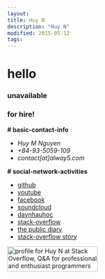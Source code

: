 ```yaml
---
layout:
title: Huy N
description: "Huy N"
modified: 2015-05-12
tags: 
---
```


# hello

### unavailable
### for hire!

<p><b># basic-contact-info</b></p>
 <ul>
   <li><i>Huy M Nguyen</i></li>
   <li><i>+84-93-5059-109</i></li>
   <li><i>contact[at]alway5.com</i></li>
 </ul>
<p><b># social-network-activities</b></p>
 <ul>
  
<li><a href="https://github.com/minhhuy150894" target="_blank">github</a></li>
<li><a href="https://www.youtube.com/channel/UC_BcJL6407-pBo8Fiu3AHvQ" target="_blank">youtube</a></li>
<li><a href="https://www.facebook.com/abcdevwxyz" target="_blank">facebook</a></li>
<li><a href="https://soundcloud.com/david15894" target="_blank">soundcloud</a></li>
<li><a href="http://daynhauhoc.com/users/david15894" target="_blank">daynhauhoc</a></li>
<li><a href="http://stackoverflow.com/users/5512611/huy-n" target="_blank">stack-overflow</a></li>
<li><a href="https://davidng94.wordpress.com" target="_blank">the public diary</a></li>
<li><a href="http://stackoverflow.com/story/huy" target="_blank">stack-overflow story</a></li>
 </ul>
<a href="http://stackoverflow.com/users/5512611/huy-n" target="_blank">
<img src="http://stackoverflow.com/users/flair/5512611.png" width="208" height="58" alt="profile for Huy N at Stack Overflow, Q&amp;A for professional and enthusiast programmers">
</a>
